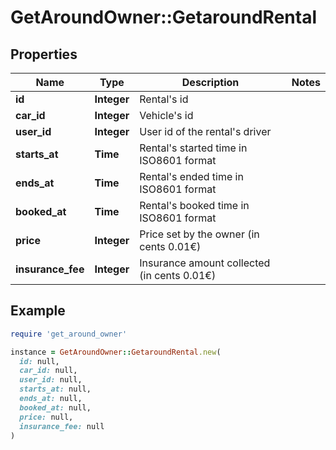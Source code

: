 # GetAroundOwner::GetaroundRental

## Properties

| Name | Type | Description | Notes |
| ---- | ---- | ----------- | ----- |
| **id** | **Integer** | Rental&#39;s id |  |
| **car_id** | **Integer** | Vehicle&#39;s id |  |
| **user_id** | **Integer** | User id of the rental&#39;s driver |  |
| **starts_at** | **Time** | Rental&#39;s started time in ISO8601 format |  |
| **ends_at** | **Time** | Rental&#39;s ended time in ISO8601 format |  |
| **booked_at** | **Time** | Rental&#39;s booked time in ISO8601 format |  |
| **price** | **Integer** | Price set by the owner (in cents 0.01€) |  |
| **insurance_fee** | **Integer** | Insurance amount collected (in cents 0.01€) |  |

## Example

```ruby
require 'get_around_owner'

instance = GetAroundOwner::GetaroundRental.new(
  id: null,
  car_id: null,
  user_id: null,
  starts_at: null,
  ends_at: null,
  booked_at: null,
  price: null,
  insurance_fee: null
)
```

